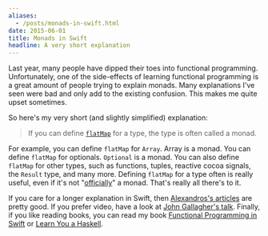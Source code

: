 ```yaml
---
aliases:
  - /posts/monads-in-swift.html
date: 2015-06-01
title: Monads in Swift
headline: A very short explanation
---
```



Last year, many people have dipped their toes into functional programming. Unfortunately, one of the side-effects of learning functional programming is a great amount of people trying to explain monads. Many explanations I've seen were bad and only add to the existing confusion. This makes me quite upset sometimes.

So here's my very short (and slightly simplified) explanation:

> If you can define [`flatMap`](http://swiftdoc.org/func/flatMap/) for a type, the type is often called a monad. 

For example, you can define `flatMap` for `Array`. Array is a monad. You can define `flatMap` for optionals. `Optional` is a monad. You can also define `flatMap` for other types, such as functions, tuples, reactive cocoa signals, the `Result` type, and many more. Defining `flatMap` for a type often is really useful, even if it's not "[officially](http://en.wikipedia.org/wiki/Monad_(functional_programming)#Formal_definition)" a monad. That's really all there's to it. 

If you care for a longer explanation in Swift, then [Alexandros's articles](http://nomothetis.svbtle.com/the-culmination-i) are pretty good. If you prefer video, have a look at [John Gallagher's talk](http://2014.funswiftconf.com/speakers/john.html). Finally, if you like reading books, you can read my book [Functional Programming in Swift](http://www.objc.io/books/) or [Learn You a Haskell](http://learnyouahaskell.com).

